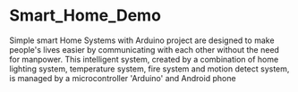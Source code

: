 # Smart_Home_Demo
 Simple smart Home Systems with Arduino project are designed to make people's lives easier by communicating with each other without the need for manpower. This intelligent system, created by a combination of home lighting system, temperature system, fire system and motion detect system, is managed by a microcontroller 'Arduino' and Android phone 
